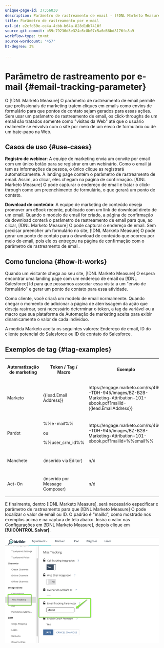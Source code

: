 ```yaml
---
unique-page-id: 37356030
description: Parâmetro de rastreamento de email - [!DNL Marketo Measure] - Documentação do produto
title: Parâmetro de rastreamento por e-mail
exl-id: e2cfd59e-ce4a-4cbb-b64a-828d1db7410f
source-git-commit: b59c79236d3e324e8c8b07c5a6d68bd8176fc8a9
workflow-type: tm+mt
source-wordcount: '457'
ht-degree: 3%

---
```


# Parâmetro de rastreamento por e-mail {#email-tracking-parameter}

O [!DNL Marketo Measure] O parâmetro de rastreamento de email permite que profissionais de marketing tratem cliques em emails como envios de formulário para que pontos de contato sejam gerados para essas ações. Sem usar um parâmetro de rastreamento de email, os click-throughs de um email são tratados somente como &quot;visitas da Web&quot; até que o usuário realmente se envolva com o site por meio de um envio de formulário ou de um bate-papo na Web.

## Casos de uso  {#use-cases}

**Registro de webinar**: A equipe de marketing envia um convite por email com um único botão para se registrar em um webinário. Como o email já tem as informações da pessoa, o único clique as registrará automaticamente. A landing page contém o parâmetro de rastreamento de email. Assim, ao clicar, eles chegam na página de confirmação. [!DNL Marketo Measure] O pode capturar o endereço de email e tratar o click-through como um preenchimento de formulário, o que gerará um ponto de contato.

**Download de conteúdo**: A equipe de marketing de conteúdo deseja promover um eBook recente, publicado com um link de download direto de um email. Quando o modelo de email for criado, a página de confirmação de download conterá o parâmetro de rastreamento de email para que, ao clicar, [!DNL Marketo Measure] O pode capturar o endereço de email. Sem precisar preencher um formulário no site, [!DNL Marketo Measure] O pode gerar um ponto de contato para o download de conteúdo que ocorreu por meio do email, pois ele os entregou na página de confirmação com o parâmetro de rastreamento de email.

## Como funciona {#how-it-works}

Quando um visitante chega ao seu site, [!DNL Marketo Measure] O espera encontrar uma landing page com um endereço de email ou [!DNL Salesforce] Id para que possamos associar essa visita a um &quot;envio de formulário&quot; e gerar um ponto de contato para essa atividade.

Como cliente, você criará um modelo de email normalmente. Quando chegar o momento de adicionar a página de aterrissagem da ação que deseja rastrear, será necessário determinar o token, a tag da variável ou a macro que sua plataforma de Automação de marketing aceita para exibir dinamicamente o valor de cada indivíduo.

A medida Marketo aceita os seguintes valores: Endereço de email, ID do cliente potencial do Salesforce ou ID de contato do Salesforce.

## Exemplos de tag {#tag-examples}

<table> 
 <colgroup> 
  <col> 
  <col> 
  <col> 
  <col> 
 </colgroup> 
 <tbody> 
  <tr> 
   <th><p>Automatização de marketing</p></th> 
   <th><p>Token / Tag / Macro </p></th> 
   <th><p>Exemplo</p></th> 
   <th><p>Material de suporte</p></th> 
  </tr> 
  <tr> 
   <td><p>Marketo</p></td> 
   <td><p>{{lead.Email Address}} </p></td> 
   <td><p>https://engage.marketo.com/rs/460-TDH-945/images/BZ-B2B-Marketing-Attribution-101-ebook.pdf?mailId={{lead.EmailAddress}}</p></td> 
   <td><p>https://docs.marketo.com/display/public/DOCS/Tokens+Overview#TokensOverview-PersonTokens</p></td> 
  </tr> 
  <tr> 
   <td><p>Pardot</p></td> 
   <td><p>%%e-mail%% </p><p>ou</p><p>%%user_crm_id%%</p></td> 
   <td><p>https://engage.marketo.com/rs/460-TDH-945/images/BZ-B2B-Marketing-Attribution-101-ebook.pdf?mailId=%%email%%</p></td> 
   <td><p>https://help.salesforce.com/articleView?id=pardot_variable_tags_reference.htm&amp;type=5</p></td> 
  </tr> 
  <tr> 
   <td><p>Manchete</p></td> 
   <td><p>(inserido via Editor)</p></td> 
   <td><p>n/d</p></td> 
   <td><p>https://knowledge.hubspot.com/cos-general/how-to-use-personalization-with-your-content</p></td> 
  </tr> 
  <tr> 
   <td><p>Act-On</p></td> 
   <td><p>(inserido por Message Composer)</p></td> 
   <td><p>n/d</p></td> 
   <td><p>https://connect.act-on.com/hc/en-us/articles/360033436074-How-to-Personalize-Email-Content-with-CRM-Data</p></td> 
  </tr> 
 </tbody> 
</table>

E finalmente, dentro [!DNL Marketo Measure], será necessário especificar o parâmetro de rastreamento para que [!DNL Marketo Measure] O pode localizar o valor de email ou ID. O padrão é &quot;mailId&quot;, como mostrado nos exemplos acima e na captura de tela abaixo. Insira o valor nas Configurações em [!DNL Marketo Measure], depois clique em **[!UICONTROL Salvar]**.

![](assets/one.png)
